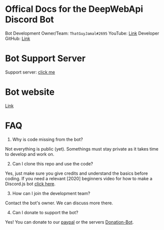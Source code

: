 # Offical Docs for the DeepWebApi Discord Bot

Bot Development Owner/Team: `ThatGuyJamal#2695`
YouTube: [Link](https://www.youtube.com/c/ThatGuyJamal/featured?view_as=subscriber)
Developer GitHub: [Link](https://github.com/ThatGuyJamal)

# Bot Support Server

Support server: [click me](https://discord.gg/NbqBQbaejS)

# Bot website

[Link](https://thatguyjamal.github.io/DeepWebAPI/)

# FAQ

1. Why is code missing from the bot?

Not everything is public (yet). Somethings must stay private as it takes time to develop and work on.

2. Can I clone this repo and use the code?

Yes, just make sure you give credits and understand the basics before coding. If you need a relevant [2020] beginners video for how to make a Discord.js bot [click here](https://www.youtube.com/watch?v=tpg0J3Co6ww).

3. How can I join the development team?

Contact the bot's owner. We can discuss more there.

4. Can I donate to support the bot?

Yes! You can donate to our [paypal](https://www.google.com/search?q=coming+soon&safe=strict&rlz=1C1CHBF_enUS924US924&sxsrf=ALeKk010QlZJaJDxzFDI0lgNExUDEBzPdg:1611980785964&source=lnms&tbm=isch&sa=X&ved=2ahUKEwjc4Iax6MLuAhXjhOAKHRbJAgQQ_AUoAXoECCIQAw&biw=958&bih=937#imgrc=agcCkkIlSeBiUM) or the servers [Donation-Bot](https://donatebot.io/checkout/771507203647209482?buyer=370637638820036608).
